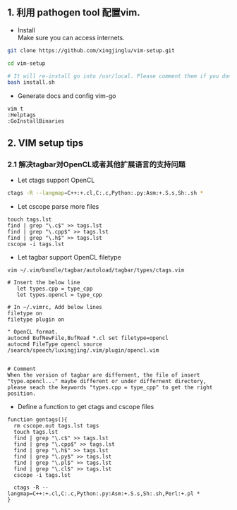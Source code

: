 
## 1. 利用 pathogen tool 配置vim.

- Install  
Make sure you can access  internets.
```bash
git clone https://github.com/xingjinglu/vim-setup.git

cd vim-setup

# It will re-install go into /usr/local. Please comment them if you don't need.
bash install.sh 

```
- Generate docs and config vim-go
```
vim t
:Helptags
:GoInstallBinaries
```

## 2. VIM setup tips   
### 2.1 解决tagbar对OpenCL或者其他扩展语言的支持问题    
- Let ctags support OpenCL  
```bash 
ctags -R --langmap=C++:+.cl,C:.c,Python:.py:Asm:+.S.s,Sh:.sh *
```

- Let cscope parse more files    
```
touch tags.lst
find | grep "\.c$" >> tags.lst
find | grep "\.cpp$" >> tags.lst	
find | grep "\.h$" >> tags.lst
cscope -i tags.lst
```

- Let tagbar support OpenCL filetype  
```
vim ~/.vim/bundle/tagbar/autoload/tagbar/types/ctags.vim  

# Insert the below line
   let types.cpp = type_cpp                                                    
   let types.opencl = type_cpp
   
# In ~/.vimrc, Add below lines
filetype on                                                                     
filetype plugin on

" OpenCL format.                                                                
autocmd BufNewFile,BufRead *.cl set filetype=opencl                             
autocmd FileType opencl source /search/speech/luxingjing/.vim/plugin/opencl.vim


# Comment
When the version of tagbar are differnent, the file of insert "type.opencl..." maybe different or under differnent directory,
please seach the keywords "types.cpp = type_cpp" to get the right position. 
```

- Define a function to get ctags and cscope files  
```
function gentags(){
  rm cscope.out tags.lst tags 
  touch tags.lst                                                                
  find | grep "\.c$" >> tags.lst                                                
  find | grep "\.cpp$" >> tags.lst                                              
  find | grep "\.h$" >> tags.lst                                                
  find | grep "\.py$" >> tags.lst                                               
  find | grep "\.pl$" >> tags.lst                                               
  find | grep "\.cl$" >> tags.lst                                               
  cscope -i tags.lst                                                            
                                                                                
  ctags -R --langmap=C++:+.cl,C:.c,Python:.py:Asm:+.S.s,Sh:.sh,Perl:+.pl *      
}                              
```










